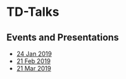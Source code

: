 # TD-Talks

## Events and Presentations
- [24 Jan 2019](./2019-01-24)
- [21 Feb 2019](./2019-02-21)
- [21 Mar 2019](./2019-03-21)
